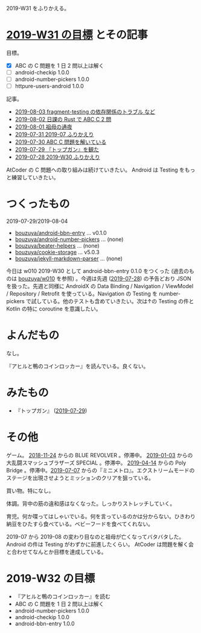 2019-W31 をふりかえる。

# [2019-W31 の目標][2019-07-28] とその記事

目標。

- [x] ABC の C 問題を 1 日 2 問以上は解く
- [ ] android-checkip 1.0.0
- [ ] android-number-pickers 1.0.0
- [ ] httpure-users-android 1.0.0

記事。

- [2019-08-03 fragment-testing の依存関係のトラブル など][2019-08-03]
- [2019-08-02 日課の Rust で ABC C 2 問][2019-08-02]
- [2019-08-01 祖母の通夜][2019-08-01]
- [2019-07-31 2019-07 ふりかえり][2019-07-31]
- [2019-07-30 ABC C 問題を解いている][2019-07-30]
- [2019-07-29 『トップガン』を観た][2019-07-29]
- [2019-07-28 2019-W30 ふりかえり][2019-07-28]

AtCoder の C 問題への取り組みは続けていきたい。 Android は Testing をもっと練習していきたい。

# つくったもの

2019-07-29/2019-08-04

- [bouzuya/android-bbn-entry][] ... v0.1.0
- [bouzuya/android-number-pickers][] ... (none)
- [bouzuya/beater-helpers][] ... (none)
- [bouzuya/cookie-storage][] ... v5.0.3
- [bouzuya/jekyll-markdown-parser][] ... (none)

今日は w010 2019-W30 として android-bbn-entry 0.1.0 をつくった (過去のものは [bouzuya/w010][] を参照) 。今週は先週 ([2019-07-28][]) の予告どおり JSON を扱った。先週と同様に AndroidX の Data Binding / Navigation / ViewModel / Repository / Retrofit を使っている。Navigation の Testing を number-pickers で試している。他のテストも含めていきたい。次は↑の Testing の件と Kotlin の特に coroutine を意識したい。

# よんだもの

なし。

『アヒルと鴨のコインロッカー』を読んでいる。良くない。

# みたもの

- 『トップガン』 ([2019-07-29][])

# その他

ゲーム。 [2018-11-24][] からの BLUE REVOLVER 。停滞中。 [2019-01-03][] からの大乱闘スマッシュブラザーズ SPECIAL 。停滞中。 [2019-04-14][] からの Poly Bridge 。停滞中。[2019-07-07][] からの『ミニメトロ』。エクストリームモードのステージを出現させようとミッションのクリアを狙っている。

買い物。特になし。

体調。背中の筋の違和感はなくなった。しっかりストレッチしていく。

育児。何か喋ってはしゃいでいる。何を言っているのかは分からない。ひきわり納豆をひたすら食べている。ベビーフードを食べてくれない。

2019-07 から 2019-08 の変わり目なのと祖母が亡くなってバタバタした。 Android の件は Testing がわずかに前進したくらい。 AtCoder は問題を解く会と合わせてなんとか目標を達成している。

# 2019-W32 の目標

- 『アヒルと鴨のコインロッカー』を読む
- ABC の C 問題を 1 日 2 問以上は解く
- android-number-pickers 1.0.0
- android-checkip 1.0.0
- android-bbn-entry 1.0.0

[2018-11-24]: https://blog.bouzuya.net/2018/11/24/
[2019-01-03]: https://blog.bouzuya.net/2019/01/03/
[2019-04-14]: https://blog.bouzuya.net/2019/04/14/
[2019-07-07]: https://blog.bouzuya.net/2019/07/07/
[2019-07-28]: https://blog.bouzuya.net/2019/07/28/
[2019-07-29]: https://blog.bouzuya.net/2019/07/29/
[2019-07-30]: https://blog.bouzuya.net/2019/07/30/
[2019-07-31]: https://blog.bouzuya.net/2019/07/31/
[2019-08-01]: https://blog.bouzuya.net/2019/08/01/
[2019-08-02]: https://blog.bouzuya.net/2019/08/02/
[2019-08-03]: https://blog.bouzuya.net/2019/08/03/
[bouzuya/android-bbn-entry]: https://github.com/bouzuya/android-bbn-entry
[bouzuya/android-number-pickers]: https://github.com/bouzuya/android-number-pickers
[bouzuya/beater-helpers]: https://github.com/bouzuya/beater-helpers
[bouzuya/cookie-storage]: https://github.com/bouzuya/cookie-storage
[bouzuya/jekyll-markdown-parser]: https://github.com/bouzuya/jekyll-markdown-parser
[bouzuya/w010]: https://github.com/bouzuya/w010
